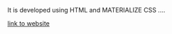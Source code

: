 It is developed using HTML and MATERIALIZE CSS  ....

[link to website](https://adityakrmishra1.github.io/mypersonalwebsite/)
